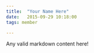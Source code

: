```yaml
---
title:  "Your Name Here"
date:   2015-09-29 10:18:00
tags: member

---
```


Any valid markdown content here!